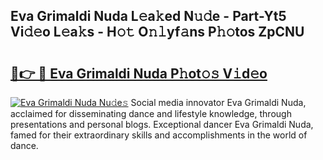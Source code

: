 ## Eva Grimaldi Nuda L𝚎a𝚔ed N𝚞𝚍e - Part-Yt5 Vi𝚍𝚎o L𝚎a𝚔s - H𝚘𝚝 O𝚗𝚕yf𝚊ns P𝚑𝚘tos ZpCNU

# <h2><a href="http://kf7h9up.oniu.top/?m=Eva+Grimaldi+Nuda">🔗👉 🔴 Eva Grimaldi Nuda P𝚑ot𝚘𝚜 V𝚒d𝚎o</a></h2>

[![Eva Grimaldi Nuda Nu𝚍e𝚜](https://i.imgur.com/0qMVB7G.gif)](http://kf7h9up.oniu.top/?m=Eva+Grimaldi+Nuda)
Social media innovator Eva Grimaldi Nuda, acclaimed for disseminating dance and lifestyle knowledge, through presentations and personal blogs. Exceptional dancer Eva Grimaldi Nuda, famed for their extraordinary skills and accomplishments in the world of dance.  
